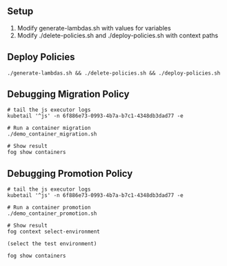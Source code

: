 ## Setup

1. Modify generate-lambdas.sh with values for variables
2. Modify ./delete-policies.sh and ./deploy-policies.sh with context paths

## Deploy Policies
```
./generate-lambdas.sh && ./delete-policies.sh && ./deploy-policies.sh
```

## Debugging Migration Policy

```
# tail the js executor logs
kubetail '^js' -n 6f886e73-0993-4b7a-b7c1-4348db3dad77 -e

# Run a container migration
./demo_container_migration.sh

# Show result
fog show containers
```


## Debugging Promotion Policy

```
# tail the js executor logs
kubetail '^js' -n 6f886e73-0993-4b7a-b7c1-4348db3dad77 -e

# Run a container promotion
./demo_container_promotion.sh

# Show result
fog context select-environment

(select the test environment)

fog show containers
```